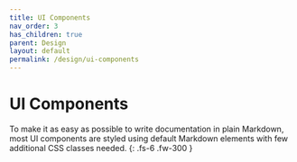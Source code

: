```yaml
---
title: UI Components
nav_order: 3
has_children: true
parent: Design
layout: default
permalink: /design/ui-components
---
```


# UI Components

To make it as easy as possible to write documentation in plain Markdown, most UI components are styled using default Markdown elements with few additional CSS classes needed.
{: .fs-6 .fw-300 }
